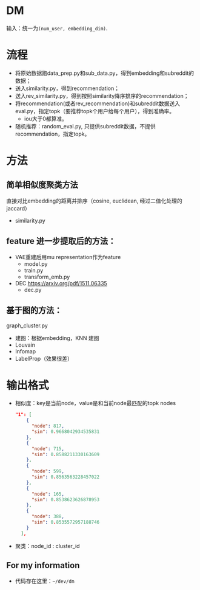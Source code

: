 # DM

输入：统一为`(num_user, embedding_dim)`.

# 流程
- 将原始数据跑data_prep.py和sub_data.py，得到embedding和subreddit的数据；
- 送入similarity.py，得到recommendation；
- 送入rev_similarity.py，得到按照similarity降序排序的recommendation；
- 将recommendation(或者rev_recommendation)和subreddit数据送入eval.py，指定topk（要推荐topk个用户给每个用户），得到准确率。
  - iou大于0都算准。
- 随机推荐：random_eval.py, 只提供subreddit数据，不提供recommendation，指定topk。


# 方法

## 简单相似度聚类方法

直接对比embedding的距离并排序（cosine, euclidean, 经过二值化处理的 jaccard）
- similarity.py

## feature 进一步提取后的方法：

- VAE重建后用mu representation作为feature
  - model.py
  - train.py
  - transform_emb.py
- DEC https://arxiv.org/pdf/1511.06335
  - dec.py

## 基于图的方法：

graph_cluster.py

- 建图：根据embedding，KNN 建图
- Louvain
- Infomap
- LabelProp（效果很差）


# 输出格式
- 相似度：key是当前node，value是和当前node最匹配的topk nodes
  ```json
  "1": [
      {
        "node": 817,
        "sim": 0.9668042934535831
      },
      {
        "node": 715,
        "sim": 0.8588211330163609
      },
      {
        "node": 599,
        "sim": 0.8563563228457022
      },
      {
        "node": 165,
        "sim": 0.8538623626878953
      },
      {
        "node": 388,
        "sim": 0.8535572957188746
      }
    ],
  ```
- 聚类：node_id : cluster_id

## For my information
- 代码存在这里：`~/dev/dm`
